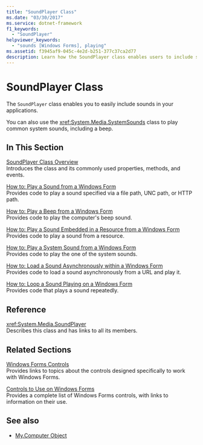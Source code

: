 ```yaml
---
title: "SoundPlayer Class"
ms.date: "03/30/2017"
ms.service: dotnet-framework
f1_keywords: 
  - "SoundPlayer"
helpviewer_keywords: 
  - "sounds [Windows Forms], playing"
ms.assetid: f3945af9-045c-4e2d-b251-377c37ca2d77
description: Learn how the SoundPlayer class enables users to include sounds in applications, and how the SystemsSounds class can be used to play common sounds.
---
```

# SoundPlayer Class

The `SoundPlayer` class enables you to easily include sounds in your applications.  
  
 You can also use the <xref:System.Media.SystemSounds> class to play common system sounds, including a beep.  
  
## In This Section  

 [SoundPlayer Class Overview](soundplayer-class-overview.md)  
 Introduces the class and its commonly used properties, methods, and events.  
  
 [How to: Play a Sound from a Windows Form](how-to-play-a-sound-from-a-windows-form.md)  
 Provides code to play a sound specified via a file path, UNC path, or HTTP path.  
  
 [How to: Play a Beep from a Windows Form](how-to-play-a-beep-from-a-windows-form.md)  
 Provides code to play the computer's beep sound.  
  
 [How to: Play a Sound Embedded in a Resource from a Windows Form](how-to-play-a-sound-embedded-in-a-resource-from-a-windows-form.md)  
 Provides code to play a sound from a resource.  
  
 [How to: Play a System Sound from a Windows Form](how-to-play-a-system-sound-from-a-windows-form.md)  
 Provides code to play the one of the system sounds.  
  
 [How to: Load a Sound Asynchronously within a Windows Form](how-to-load-a-sound-asynchronously-within-a-windows-form.md)  
 Provides code to load a sound asynchronously from a URL and play it.  
  
 [How to: Loop a Sound Playing on a Windows Form](how-to-loop-a-sound-playing-on-a-windows-form.md)  
 Provides code that plays a sound repeatedly.  
  
## Reference  

 <xref:System.Media.SoundPlayer>  
 Describes this class and has links to all its members.  
  
## Related Sections  

 [Windows Forms Controls](overview.md)  
 Provides links to topics about the controls designed specifically to work with Windows Forms.  
  
 [Controls to Use on Windows Forms](controls-to-use-on-windows-forms.md)  
 Provides a complete list of Windows Forms controls, with links to information on their use.  
  
## See also

- [My.Computer Object](/dotnet/visual-basic/language-reference/objects/my-computer-object)
